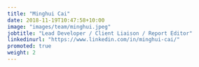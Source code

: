 ```yaml
---
title: "Minghui Cai"
date: 2018-11-19T10:47:58+10:00
image: "images/team/minghui.jpeg"
jobtitle: "Lead Developer / Client Liaison / Report Editor"
linkedinurl: "https://www.linkedin.com/in/minghui-cai/"
promoted: true
weight: 2
---
```

